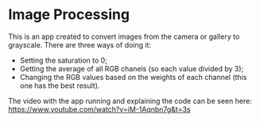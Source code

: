 # Image Processing

This is an app created to convert images from the camera or gallery to grayscale.
There are three ways of doing it:
- Setting the saturation to 0;
- Getting the average of all RGB chanels (so each value divided by 3);
- Changing the RGB values based on the weights of each channel (this one has the best result).

The video with the app running and explaining the code can be seen here: https://www.youtube.com/watch?v=iM-1Aqnbn7g&t=3s
